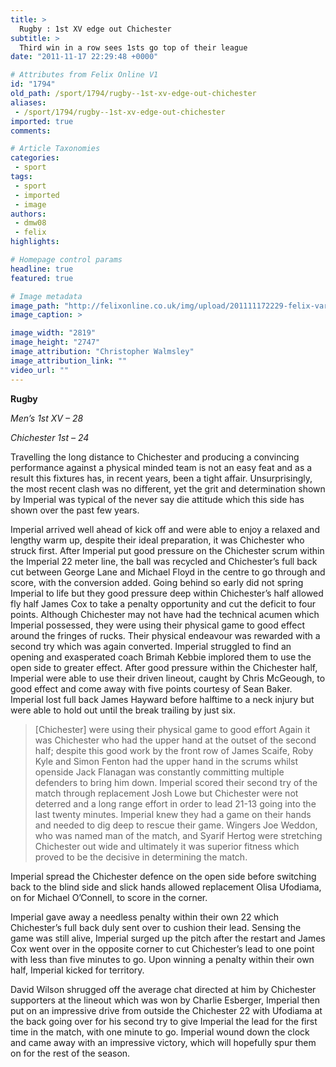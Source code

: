 ```yaml
---
title: >
  Rugby : 1st XV edge out Chichester
subtitle: >
  Third win in a row sees 1sts go top of their league
date: "2011-11-17 22:29:48 +0000"

# Attributes from Felix Online V1
id: "1794"
old_path: /sport/1794/rugby--1st-xv-edge-out-chichester
aliases:
 - /sport/1794/rugby--1st-xv-edge-out-chichester
imported: true
comments:

# Article Taxonomies
categories:
 - sport
tags:
 - sport
 - imported
 - image
authors:
 - dmw08
 - felix
highlights:

# Homepage control params
headline: true
featured: true

# Image metadata
image_path: "http://felixonline.co.uk/img/upload/201111172229-felix-varsity2011-454.jpg"
image_caption: >

image_width: "2819"
image_height: "2747"
image_attribution: "Christopher Walmsley"
image_attribution_link: ""
video_url: ""
---
```


__Rugby__

_Men’s 1st XV – 28_

_Chichester 1st – 24_

Travelling the long distance to Chichester and producing a convincing performance against a physical minded team is not an easy feat and as a result this fixtures has, in recent years, been a tight affair. Unsurprisingly, the most recent clash was no different, yet the grit and determination shown by Imperial was typical of the never say die attitude which this side has shown over the past few years.

Imperial arrived well ahead of kick off and were able to enjoy a relaxed and lengthy warm up, despite their ideal preparation, it was Chichester who struck first. After Imperial put good pressure on the Chichester scrum within the Imperial 22 meter line, the ball was recycled and Chichester’s full back cut between George Lane and Michael Floyd in the centre to go through and score, with the conversion added. Going behind so early did not spring Imperial to life but they good pressure deep within Chichester’s half allowed fly half James Cox to take a penalty opportunity and cut the deficit to four points. Although Chichester may not have had the technical acumen which Imperial possessed, they were using their physical game to good effect around the fringes of rucks. Their physical endeavour was rewarded with a second try which was again converted. Imperial struggled to find an opening and exasperated coach Brimah Kebbie implored them to use the open side to greater effect. After good pressure within the Chichester half, Imperial were able to use their driven lineout, caught by Chris McGeough, to good effect and come away with five points courtesy of Sean Baker. Imperial lost full back James Hayward before halftime to a neck injury but were able to hold out until the break trailing by just six.
> [Chichester] were using their physical game to good effort
Again it was Chichester who had the upper hand at the outset of the second half; despite this good work by the front row of James Scaife, Roby Kyle and Simon Fenton had the upper hand in the scrums whilst openside Jack Flanagan was constantly committing multiple defenders to bring him down. Imperial scored their second try of the match through replacement Josh Lowe but Chichester were not deterred and a long range effort in order to lead 21-13 going into the last twenty minutes. Imperial knew they had a game on their hands and needed to dig deep to rescue their game. Wingers Joe Weddon, who was named man of the match, and Syarif Hertog were stretching Chichester out wide and ultimately it was superior fitness which proved to be the decisive in determining the match.

Imperial spread the Chichester defence on the open side before switching back to the blind side and slick hands allowed replacement Olisa Ufodiama, on for Michael O’Connell, to score in the corner.

Imperial gave away a needless penalty within their own 22 which Chichester’s full back duly sent over to cushion their lead. Sensing the game was still alive, Imperial surged up the pitch after the restart and James Cox went over in the opposite corner to cut Chichester’s lead to one point with less than five minutes to go. Upon winning a penalty within their own half, Imperial kicked for territory.

David Wilson shrugged off the average chat directed at him by Chichester supporters at the lineout which was won by Charlie Esberger, Imperial then put on an impressive drive from outside the Chichester 22 with Ufodiama at the back going over for his second try to give Imperial the lead for the first time in the match, with one minute to go. Imperial wound down the clock and came away with an impressive victory, which will hopefully spur them on for the rest of the season.
